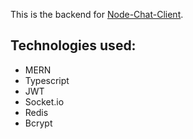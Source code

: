 This is the backend for [Node-Chat-Client](https://github.com/Subhra264/node-chat-web-client).

## Technologies used:
- MERN
- Typescript
- JWT
- Socket.io
- Redis
- Bcrypt